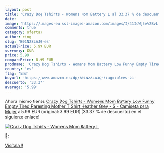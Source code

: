 ```yaml
---
layout: post
title: 'Crazy Dog Tshirts - Womens Mom Battery L al 33.37 % de descuento'
date: 
image: 'https://images-eu.ssl-images-amazon.com/images/I/41IcWj5e%2BvL._SL200_.jpg'
comments: true
category: ofertas
author: ring
slug: 'B01N28LAJQ-es'
actualPrice: 5.99 EUR
currency: EUR
price: 5.99
comparePrice: 8.99 EUR
prodname: 'Crazy Dog Tshirts - Womens Mom Battery Low Funny Empty Tired Parenting Mother T Shirt  Heather Grey  - S - Camiseta para Mujer'
country: 'es'
flag: '🇪🇸'
buyurl: 'https://www.amazon.es/dp/B01N28LAJQ/?tag=tolees-21'
descuento: '33.37'
average: '5.99'
---
```


Ahora mismo tienes [Crazy Dog Tshirts - Womens Mom Battery Low Funny Empty Tired Parenting Mother T Shirt  Heather Grey  - S - Camiseta para Mujer](https://www.amazon.es/dp/B01N28LAJQ/?tag=tolees-21) a 5.99 EUR (original: 8.99 EUR) (33.37 %  de descuento) en el siguiente enlace!

[![Crazy Dog Tshirts - Womens Mom Battery L](https://images-eu.ssl-images-amazon.com/images/I/41IcWj5e%2BvL._SL200_.jpg)](https://www.amazon.es/dp/B01N28LAJQ/?tag=tolees-21)

🔎:


[Visítala!!!](https://www.amazon.es/dp/B01N28LAJQ/?tag=tolees-21)
